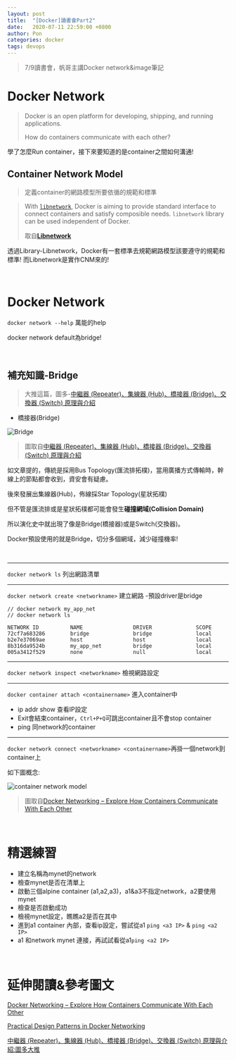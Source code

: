```yaml
---
layout: post
title:  "[Docker]讀書會Part2"
date:   2020-07-11 22:59:00 +0800
author: Pon
categories: docker
tags: devops
---
```


> 7/9讀書會，帆哥主講Docker network&image筆記



# Docker Network

> Docker is an open platform for developing, shipping, and running applications.
>
> How do containers communicate with each other?

學了怎麼Run container，接下來要知道的是container之間如何溝通!



## Container Network Model

> 定義container的網路模型所要依循的規範和標準

> With [`libnetwork`](https://github.com/docker/libnetwork), Docker is aiming to provide standard interface to connect containers and satisfy composible needs. `libnetwork` library can be used independent of Docker.
>
>取自[**Libnetwork**](http://nkhare.github.io/data_and_network_containers/libnetwork/)

透過Library-Libnetwork，Docker有一套標準去規範網路模型該要遵守的規範和標準!  而Libnetwork是實作CNM來的!



<br>

# Docker Network

`docker network --help` 萬能的help

docker network default為bridge!

<br>

## 補充知識-Bridge

> 大推這篇，圖多-[中繼器 (Repeater)、集線器 (Hub)、橋接器 (Bridge)、交換器 (Switch) 原理與介紹](https://notfalse.net/66/repeater-hub-bridge-switch#-Bridge)

- 橋接器(Bridge)

![Bridge](https://imgur.com/eBkxP3l.jpg)

> 圖取自[中繼器 (Repeater)、集線器 (Hub)、橋接器 (Bridge)、交換器 (Switch) 原理與介紹](https://notfalse.net/66/repeater-hub-bridge-switch#-Bridge)

如文章提的，傳統是採用Bus Topology(匯流排拓樸)，當用廣播方式傳輸時，幹線上的節點都會收到，資安會有疑慮。

後來發展出集線器(Hub)，佈線採Star Topology(星狀拓樸)

但不管是匯流排或是星狀拓樸都可能會發生**碰撞網域(Collision Domain)**

所以演化史中就出現了像是Bridge(橋接器)或是Switch(交換器)。

Docker預設使用的就是Bridge，切分多個網域，減少碰撞機率!

<br>

---

`docker network ls` 列出網路清單

---

`docker network create <networkname>` 建立網路 -預設driver是bridge

```
// docker network my_app_net
// docker network ls

NETWORK ID          NAME                DRIVER              SCOPE
72cf7a683286        bridge              bridge              local
b2e7e37069ae        host                host                local
8b316da9524b        my_app_net          bridge              local
005a3412f529        none                null                local
```

---

`docker network inspect <networkname>` 檢視網路設定

---

`docker container attach <containername>` 進入container中

- ip addr show 查看IP設定
- Exit會結束container，`Ctrl+P+Q`可跳出container且不會stop container
- ping 同network的container

---

`docker network connect <networkname> <containername>`再掛一個network到container上

如下圖概念:

![container network model](https://imgur.com/1393lxd.jpg)

> 圖取自[Docker Networking – Explore How Containers Communicate With Each Other](https://www.edureka.co/blog/docker-networking/)



<br>

# 精選練習

- 建立名稱為mynet的network
- 檢查mynet是否在清單上
- 啟動三個alpine container (a1,a2,a3)，a1&a3不指定network，a2要使用mynet
- 檢查是否啟動成功
- 檢視mynet設定，瞧瞧a2是否在其中
- 進到a1 container 內部，查看ip設定，嘗試從a1 `ping <a3 IP>` & `ping <a2 IP>`
- a1 和network mynet 連接，再試試看從a1`ping <a2 IP>`

<br>

# 延伸閱讀&參考圖文

[Docker Networking – Explore How Containers Communicate With Each Other](https://www.edureka.co/blog/docker-networking/)

[Practical Design Patterns in Docker Networking](https://www.slideshare.net/Docker/practical-design-patterns-in-docker-networking-81017903)

[中繼器 (Repeater)、集線器 (Hub)、橋接器 (Bridge)、交換器 (Switch) 原理與介紹:圖多大推](https://notfalse.net/66/repeater-hub-bridge-switch#-Bridge)